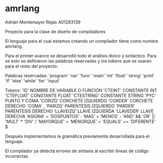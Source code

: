# amrlang
Adrián Montemayor Rojas
A01283139

Proyecto para la clase de diseño de compiladores

El lenguaje para el cual estamos creando un compilador tiene como nombre amrlang. 

Para el primer avance se desarrolló todo el análisis léxico y sintáctico. Para se esto se definieron las palabras reservadas y los tokens que se usaran para el resto del proyecto:

Palabras reservadas: 
'program'
'var'
'func'
'main'
'int'
'float'
'string'
'print'
'if'
'else'
'while'
'for'
'input'

Tokens:
'ID' NOMBRE DE VARIABLE O FUNCIÓN
'CTEINT' CONSTANTE INT
'CTEFLOAT' CONSTANTE FLOAT
'CTESTRING' CONSTANTE STRING
'PYC' PUNTO Y COMA
'CORIZQ' CORCHETE IZQUIERDO
'CORDER' CORCHETE DERECHO
'COMA' ,
'PARIZQ' PARENTESIS IZQUIERDO
'PARDER' PARENTESIS DERECHO
'LLAVEIZQ' LLAVE IZQUIERDA
'LLAVEDER' LLAVE DERECHA
'ASIGNA' =
'DOSPUNTOS' :
'MAS' +
'MENOS' -
'AND' &&
'OR' ||
'MULT' *
'DIV' /
'MAYORQUE' >
'MENORQUE' <
'EQUALS' ==
'DIFERENTE' $

Después implementamos la gramática previamente desarrollada para el lenguaje.

El compilador ya detecta errores de sintaxis al escribir líneas de código incorrectas.